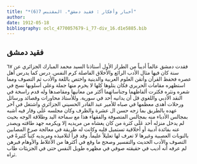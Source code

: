 ```yaml
---
title: "*أخبار وأفكار : فقيد دمشق*. المقتبس 7(6)"
author: 
date: 1912-05-18
bibliography: oclc_4770057679-i_77-div_16.d1e5885.bib
---
```




##  فقيد دمشق 


 فقدت دمشق عالماً أديباً من الطراز الأول أستاذنا السيد محمد المبارك الجزائري عن  ٦٧  سنة كان فيها مثال الأدب الرائع والأخلاق الفاصلة كرم النفس. درس كما يدرس أهل   عصره فحفظ القرآن وأتقن العلوم العربية والدينية واختص باللغة والأدب ثم التصوف ومما استظهره مقامات الحريري فكان يتلوها كلها لا يخرم منها جملة وعلى أسلوبها نسج في شعره ونثره فكثرت ألفاظهما وجناساتهما أكثر من معانيها ومقاصدها وله قدم راسخة في النقد الأدبي واللغوي قل أن يدانيه  أحد  في سورية. وللأستاذ محاورات وقصائد ورسائل ورحلات أهدى معظمها في صباه للأمير عبد القادر الحسيني الجزائري واشتغل في آخر عهده بالطريق بما زجه حسن ال  عشرة  والظرف وكان مجلسه عَلَى وقار فيه أشبه بمجالس الأدباء منه بمجالس المتصوفة والفقهاء هذا مع سماحة اليد وطلاقة الوجه بحيث لم يدخل منزله  أحد  عَلَى كثرة من كان يغشاه من مريديه إلا ويكرمه جهد طاقته ويصدر عنه بفائدة أدبية أو أخلاقية تستميل قلبه وكانت له طريقة في معالجة صرع المصابين بالنوبات العصبية وغيرها لا تعرف لها تعليلاً عليماً. وقد قرأ لتلاميذه ومريديه كتباً كثيرةً في التصوف والأدب الحديث والتفسير وصحح ما وقع في أكثرها من الأغلاط والأوهام فبرهن لم عرفه أنه أديب في حقيقته صوفي في مظهره طويل النفس حتى في الجزيئات طاب ثراه. 
